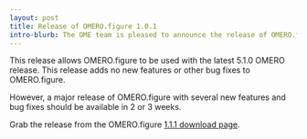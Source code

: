 ```yaml
---
layout: post
title: Release of OMERO.figure 1.0.1
intro-blurb: The OME team is pleased to announce the release of OMERO.figure 1.0.1.
---
```

This release allows OMERO.figure to be used with the latest 5.1.0 OMERO release.
This release adds no new features or other bug fixes to OMERO.figure.

However, a major release of OMERO.figure with several new features and bug fixes
should be available in 2 or 3 weeks.

Grab the release from the OMERO.figure [1.1.1 download page](https://downloads.openmicroscopy.org/figure/1.0.1/).


